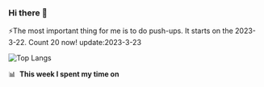 ### Hi there 👋

<!--
**Zone-F/Zone-F** is a ✨ _special_ ✨ repository because its `README.md` (this file) appears on your GitHub profile.

Here are some ideas to get you started:

- 🔭 I’m currently working on ...
- 🌱 I’m currently learning ...
- 👯 I’m looking to collaborate on ...
- 🤔 I’m looking for help with ...
- 💬 Ask me about ...
- 📫 How to reach me: ...
- 😄 Pronouns: ...
- ⚡ Fun fact: ...
-->

⚡The most important thing for me is to do push-ups.
It starts on the 2023-3-22.
Count 20 now!
update:2023-3-23

![Top Langs](https://github-readme-stats.vercel.app/api/top-langs/?username=Zone-F&layout=compact&hide=css,html)

📊 &nbsp;**This week I spent my time on**
<!--START_SECTION:waka-->
<!--END_SECTION:waka-->
